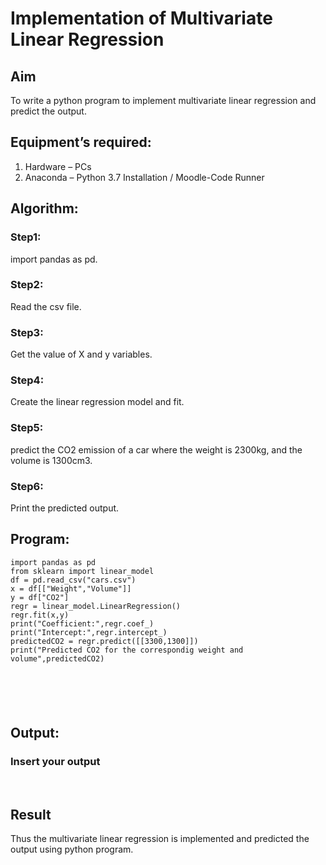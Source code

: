 # Implementation of Multivariate Linear Regression
## Aim
To write a python program to implement multivariate linear regression and predict the output.
## Equipment’s required:
1.	Hardware – PCs
2.	Anaconda – Python 3.7 Installation / Moodle-Code Runner
## Algorithm:
### Step1:
import pandas as pd.

### Step2:
Read the csv file.

### Step3:
Get the value of X and y variables.

### Step4:
Create the linear regression model and fit.

### Step5:
predict the CO2 emission of a car where the weight is 2300kg, and the volume is 1300cm3.

### Step6:
Print the predicted output.
## Program:
```
import pandas as pd
from sklearn import linear_model
df = pd.read_csv("cars.csv")
x = df[["Weight","Volume"]]
y = df["CO2"]
regr = linear_model.LinearRegression()
regr.fit(x,y)
print("Coefficient:",regr.coef_)
print("Intercept:",regr.intercept_)
predictedCO2 = regr.predict([[3300,1300]])
print("Predicted CO2 for the correspondig weight and volume",predictedCO2) 






```
## Output:



### Insert your output

<br>

## Result
Thus the multivariate linear regression is implemented and predicted the output using python program.
